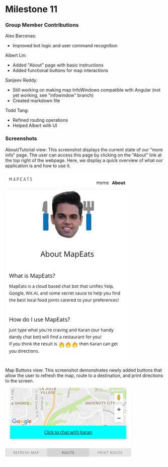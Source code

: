 # Milestone 11

### Group Member Contributions
Alex Barcenas:
  - Improved bot logic and user command recognition
 
Albert Lin:
  - Added "About" page with basic instructions
  - Added functional buttons for map interactions

Sanjeev Reddy:
  - Still working on making map InfoWindows compatible with Angular (not yet
    working, see "infowindow" branch)
  - Created markdown file

Todd Tang:
  - Refined routing operations
  - Helped Albert with UI

### Screenshots
About/Tutorial view: This screenshot displays the current state of our "more
info" page. The user can access this page by clicking on the "About" link at
the top right of the webpage. Here, we display a quick overview of what our
application is and how to use it.

![About](./screenshots/about.png "About/tutorial view")

Map Buttons view: This screenshot demonstrates newly added buttons that
allow the user to refresh the map, route to a destination, and print directions
to the screen.

![Map Buttons](./screenshots/buttons.png "Map buttons view")
